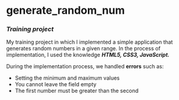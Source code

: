 # generate_random_num
### _Training project_

My training project in which I implemented a simple application that generates random numbers in a given range. In the process of implementation, 
I used the knowledge ___HTML5, CSS3, JavaScript.___ 

During the implementation process, we handled __errors__ such as: 
* Setting the minimum and maximum values 
* You cannot leave the field empty 
* The first number must be greater than the second
